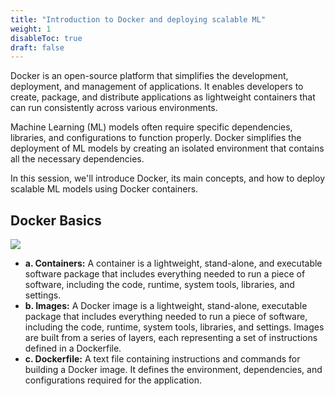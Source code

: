 ```yaml
---
title: "Introduction to Docker and deploying scalable ML"
weight: 1
disableToc: true
draft: false
---
```



Docker is an open-source platform that simplifies the development, deployment, and management of applications. It enables developers to create, package, and distribute applications as lightweight containers that can run consistently across various environments.

Machine Learning (ML) models often require specific dependencies, libraries, and configurations to function properly. Docker simplifies the deployment of ML models by creating an isolated environment that contains all the necessary dependencies.

In this session, we'll introduce Docker, its main concepts, and how to deploy scalable ML models using Docker containers.

## Docker Basics

![](https://miro.medium.com/v2/resize:fit:1400/format:webp/1*gLwtHvsO8yebQzwB05nZ8Q.png)

- **a. Containers:** A container is a lightweight, stand-alone, and executable software package that includes everything needed to run a piece of software, including the code, runtime, system tools, libraries, and settings.
- **b. Images:** A Docker image is a lightweight, stand-alone, executable package that includes everything needed to run a piece of software, including the code, runtime, system tools, libraries, and settings. Images are built from a series of layers, each representing a set of instructions defined in a Dockerfile.
- **c. Dockerfile:** A text file containing instructions and commands for building a Docker image. It defines the environment, dependencies, and configurations required for the application.

